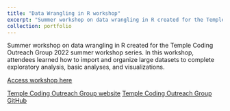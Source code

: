 ```yaml
---
title: "Data Wrangling in R workshop"
excerpt: "Summer workshop on data wrangling in R created for the Temple Coding Outreach Group 2022 summer workshop series.<br/><img src='/images/500x300.png'>"
collection: portfolio
---
```


Summer workshop on data wrangling in R created for the Temple Coding Outreach Group 2022 summer workshop series. In this workshop, attendees learned how to import and organize large datasets to complete exploratory analysis, basic analyses, and visualizations.

[Access workshop here](https://github.com/TU-Coding-Outreach-Group/cog_summer_workshops_2022/tree/main/data-wrangling-in-r)

[Temple Coding Outreach Group website](https://tu-coding-outreach-group.github.io)
[Temple Coding Outreach Group GitHub](https://github.com/TU-Coding-Outreach-Group)

